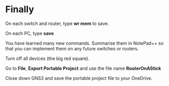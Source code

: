 # Finally

On each switch and router, type **wr mem** to save.

On each PC, type **save**

You have learned many new commands. Summarise them in NotePad++ so that you can implement them on any future switches or routers.

Turn off all devices (the big red square).

Go to **File**, **Export Portable Project** and use the file name **RouterOnAStick**

Close down GNS3 and save the portable project file to your OneDrive.
